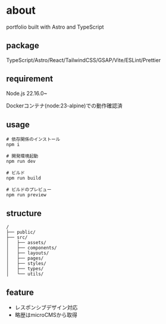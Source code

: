 # about

portfolio built with Astro and TypeScript

## package

TypeScript/Astro/React/TailwindCSS/GSAP/Vite/ESLint/Prettier

## requirement

Node.js 22.16.0~

Dockerコンテナ(node:23-alpine)での動作確認済

## usage

```shell
# 依存関係のインストール
npm i

# 開発環境起動
npm run dev

# ビルド
npm run build

# ビルドのプレビュー
npm run preview
```

## structure

```text
/
├── public/
├── src/
│   ├── assets/
│   ├── components/
│   ├── layouts/
│   ├── pages/
│   ├── styles/
│   ├── types/
│   └── utils/
```

## feature

- レスポンシブデザイン対応
- 略歴はmicroCMSから取得
